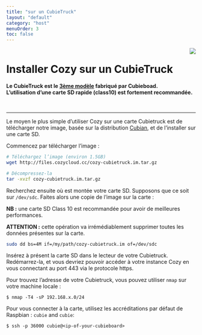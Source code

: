 ```yaml
---
title: "sur un CubieTruck"
layout: "default"
category: "host"
menuOrder: 3
toc: false
---
```



<div style="height: 0; overflow: shown; text-align: right">
<img src="/assets/images/cubieboard-logo.png">
</div>

# Installer Cozy sur un CubieTruck

**Le CubieTruck est le [3ème modèle](http://www.cubietruck.com/collections/frontpage/products/cubietruck-cubieboard3-cortex-a7-dual-core-2gb-ram-8gb-flash-with-wifi-bt-1) fabriqué par Cubieboad.**    
**L’utilisation d’une carte SD rapide (class10) est fortement recommandée.**

<br>

---

Le moyen le plus simple d’utiliser Cozy sur une carte Cubietruck est de
télécharger notre image, basée sur la distribution [Cubian](http://cubian.org),
et de l’installer sur une carte SD.

Commencez par télécharger l’image :

```bash
# Téléchargez l’image (environ 1.5GB)
wget http://files.cozycloud.cc/cozy-cubietruck.im.tar.gz

# Décompressez-la
tar -xvzf cozy-cubietruck.im.tar.gz
```

Recherchez ensuite où est montée votre carte SD. Supposons que ce soit sur
`/dev/sdc`. Faites alors une copie de l’image sur la carte :

**NB :** une carte SD Class 10 est recommandée pour avoir de meilleures
performances.

**ATTENTION :** cette opération va irrémédiablement supprimer toutes les
données présentes sur la carte.

```bash
sudo dd bs=4M if=/my/path/cozy-cubietruck.im of=/dev/sdc
```

Insérez à présent la carte SD dans le lecteur de votre Cubietruck.
Redémarrez-la, et vous devriez pouvoir accéder à votre instance Cozy en vous
connectant au port 443 via le protocole https.

Pour trouvez l’adresse de votre Cubietruck, vous pouvez utiliser `nmap` sur
votre machine locale :

```
$ nmap -T4 -sP 192.168.x.0/24
```

Pour vous connecter à la carte, utilisez les accréditations par défaut
de Raspbian : ```cubie``` and ```cubie```:
```
$ ssh -p 36000 cubie@<ip-of-your-cubieboard>
```

